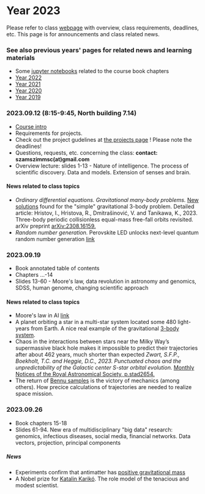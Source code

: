 # Year 2023

Please refer to class [webpage](https://icsabai.github.io/simulationsMsc/) with overview, class requirements, deadlines, etc. This page is for announcements and class related news.


### See also previous years' pages for related news and learning materials
- Some [jupyter notebooks](https://github.com/icsabai/simulationsMsc/tree/master) related to the course book chapters
- [Year 2022](https://icsabai.github.io/classes/compsimf17em/news2022/)
- [Year 2021](https://icsabai.github.io/classes/compsimf17em/news2021/)
- [Year 2020](https://icsabai.github.io/classes/compsimf17em/news2020/)
- [Year 2019](https://icsabai.github.io/classes/compsimf17em/news2019/)



### 2023.09.12 (8:15-9:45, North building 7.14) 
- [Course intro](class_intro_2023.pdf)
- Requirements for projects.
- Check out the project gudelines at [the projects page](https://icsabai.github.io/simulationsMsc/) ! Please note the deadlines!
- Questions, requests, etc. concerning the class: __contact: szamszimmsc(at)gmail.com__ 
- Overview lecture: slides 1-13 - Nature of intelligence. The process of scientific discovery. Data and models. Extension of senses and brain.

#### News related to class topics
- _Ordinary differential equations. Gravitational many-body problems._ [New solutions](https://www.newscientist.com/article/2390230-mathematicians-find-12000-solutions-for-fiendish-three-body-problem/) found for the "simple" gravitational 3-body problem.  Detailed article: Hristov, I., Hristova, R., Dmitrašinović, V. and Tanikawa, K., 2023. Three-body periodic collisionless equal-mass free-fall orbits revisited. arXiv preprint [arXiv:2308.16159.](https://arxiv.org/abs/2308.16159)
- _Random number generation._ Perovskite LED unlocks next-level quantum random number generation [link](https://newatlas.com/quantum-computing/perovskite-led-quantum-random-number/)


### 2023.09.19 
- Book annotated table of contents
- Chapters ...-14
- Slides 13-60 - Moore's law, data revolution in astronomy and genomics, SDSS, human genome, changing scientific approach

#### News related to class topics
- Moore's law in AI [link](https://www.visualcapitalist.com/cp/charted-history-exponential-growth-in-ai-computation/)
- A planet orbiting a star in a multi-star system located some 480 light-years from Earth. A nice real example of the gravitational [3-body system](https://www.space.com/giant-exoplanet-in-multi-star-system-3-body). 
- Chaos in the interactions between stars near the Milky Way’s supermassive black hole makes it impossible to predict their trajectories after about 462 years, much shorter than expected _Zwart, S.F.P., Boekholt, T.C. and Heggie, D.C., 2023. Punctuated chaos and the unpredictability of the Galactic center S-star orbital evolution._ [Monthly Notices of the Royal Astronomical Society, p.stad2654.](https://academic.oup.com/mnras/advance-article/doi/10.1093/mnras/stad2654/7262918)
- The return of [Bennu samples](https://www.nasa.gov/press-release/nasa-s-first-asteroid-sample-has-landed-now-secure-in-clean-room) is the victory of mechanics (among others). How precice calculations of trajectories are needed to realize space mission.

### 2023.09.26
- Book chapters 15-18
- Slides 61-94. New era of multidisciplinary "big data" research: genomics, infectious diseases, social media, financial networks. Data vectors, projection, principal components

##### News
- Experiments confirm that antimatter has [positive gravitational mass](https://www.nature.com/articles/d41586-023-03043-0)
- A Nobel prize for [Katalin Karikó](https://www.nobelprize.org/prizes/medicine/2023/summary/). The role model of the tenacious and  modest scientist. 
